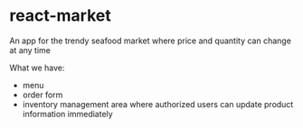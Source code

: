 # react-market
An app for the trendy seafood market where price and quantity can change at any time

What we have:
- menu
- order form 
- inventory management area where authorized users can update product information immediately
